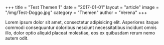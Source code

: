 +++
title = "Test Themen 1"
date = "2017-01-01"
layout = "article"
image = "/img/Test-Doggo.jpg"
category = "Themen"
author = "Verena"
+++


Lorem ipsum dolor sit amet, consectetur adipisicing elit. Asperiores itaque commodi consequuntur doloribus nesciunt necessitatibus incidunt omnis illo, dolor optio aliquid placeat molestiae, eos ex quibusdam rerum nemo autem odit.
